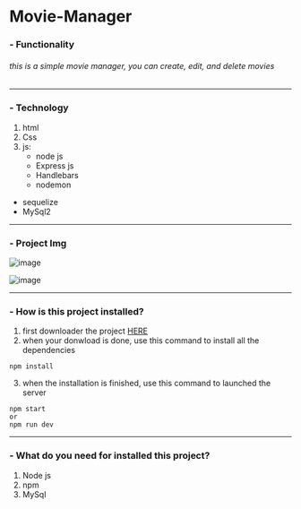 # Movie-Manager

###  -  Functionality

###### this is a simple movie manager, you can create, edit, and delete movies 

------------

### - Technology

1. html
2. Css
3. js:
	- node js
	- Express js 
	- Handlebars
	- nodemon
  - sequelize
  - MySql2
 

------------

### - Project Img

![image](https://user-images.githubusercontent.com/84060723/182522161-e13f10ea-8cb3-4ffd-86a4-d3277b10836f.png)

![image](https://user-images.githubusercontent.com/84060723/182522196-24291bb4-584b-448c-a67f-c67f07f181fc.png)


------------

### - How is this project installed?

1. first downloader the project [HERE](https://github.com/luisferllub230/Movie-Manager/archive/refs/heads/main.zip "HERE")
2. when your donwload is done, use this command to install all the dependencies
  
  ```
npm install 
```
 3. when the installation is finished, use this command to launched the server
 
   ```
npm start 
or
npm run dev
```
------------

### - What do you need for installed this project?

1. Node js
2. npm
3. MySql
